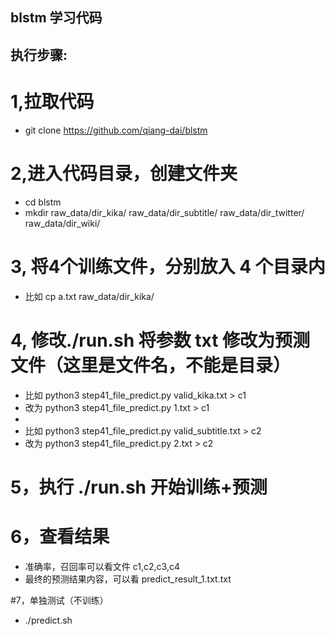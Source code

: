 ## blstm 学习代码

## 执行步骤:
# 1,拉取代码
- git clone https://github.com/qiang-dai/blstm

# 2,进入代码目录，创建文件夹
- cd blstm
- mkdir raw_data/dir_kika/  raw_data/dir_subtitle/  raw_data/dir_twitter/  raw_data/dir_wiki/

# 3, 将4个训练文件，分别放入 4 个目录内
- 比如 cp a.txt raw_data/dir_kika/ 

# 4, 修改./run.sh 将参数 txt 修改为预测文件（这里是文件名，不能是目录）
- 比如 python3 step41_file_predict.py valid_kika.txt > c1
- 改为 python3 step41_file_predict.py 1.txt > c1
- 
- 比如 python3 step41_file_predict.py valid_subtitle.txt > c2
- 改为 python3 step41_file_predict.py 2.txt > c2

# 5，执行 ./run.sh 开始训练+预测

# 6，查看结果
- 准确率，召回率可以看文件 c1,c2,c3,c4
- 最终的预测结果内容，可以看 predict_result_1.txt.txt

#7，单独测试（不训练）
- ./predict.sh
